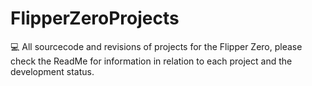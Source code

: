 # FlipperZeroProjects
💻 All sourcecode and revisions of projects for the Flipper Zero, please check the ReadMe for information in relation to each project and the development status.
